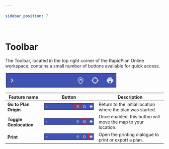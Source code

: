 ```yaml
---

sidebar_position: 7

---
```

# Toolbar

The Toolbar, located in the top right corner of the RapidPlan Online workspace, contains a small number of buttons available for quick access.

![toolbar](./Assets/toolbar.jpg)

| Feature name                 |                Button                 | Description                                                  |
| --------------------- | :-----------------------------------: | ------------------------------------------------------------ |
| **Go to Plan Origin**             | ![toolbar01](./Assets/toolbar01.jpg) | Return to the initial location where the plan was started.       |
| **Toggle Geolocation** | ![toolbar02](./Assets/toolbar02.jpg) | Once enabled, this button will move the map to your location. |
| **Print**          | ![toolbar03](./Assets/toolbar03.jpg)| Open the printing dialogue to print or export a plan. |
